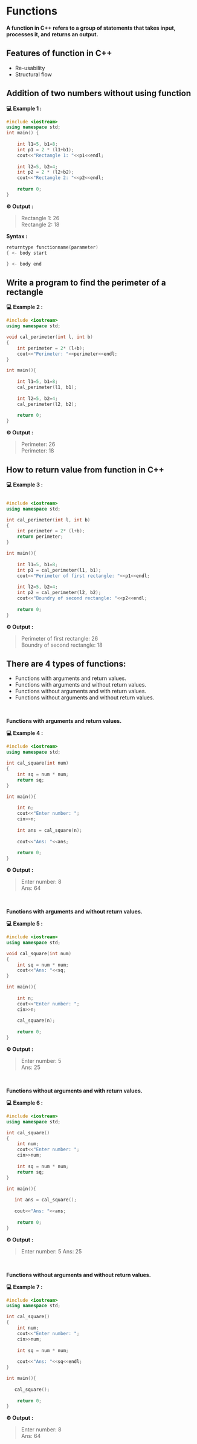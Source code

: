# Functions

**A function in C++ refers to a group of statements that takes input, processes it, and returns an output.**

## Features of function in C++

* Re-usability
* Structural flow

## Addition of two numbers without using function

**💻 Example 1 :**
```cpp
#include <iostream>
using namespace std;
int main() {
    
    int l1=5, b1=8;
    int p1 = 2 * (l1+b1);
    cout<<"Rectangle 1: "<<p1<<endl;
    
    int l2=5, b2=4;
    int p2 = 2 * (l2+b2);
    cout<<"Rectangle 2: "<<p2<<endl;
    
    return 0;
}
```
**⚙️ Output :**
>Rectangle 1: 26<br/>
Rectangle 2: 18

**Syntax :**

```cpp
returntype functionname(parameter)
{ <- body start 

} <- body end

```
## Write a program to find the perimeter of a rectangle 

**💻 Example 2 :**
```cpp
#include <iostream>
using namespace std;

void cal_perimeter(int l, int b)
{
    int perimeter = 2* (l+b);
    cout<<"Perimeter: "<<perimeter<<endl;
}

int main(){
    
    int l1=5, b1=8;
    cal_perimeter(l1, b1);
    
    int l2=5, b2=4;
    cal_perimeter(l2, b2);
    
    return 0;
}
```
**⚙️ Output :**
>Perimeter: 26<br/>
Perimeter: 18

## How to return value from function in C++

**💻 Example 3 :**
```cpp

#include <iostream>
using namespace std;

int cal_perimeter(int l, int b)
{
    int perimeter = 2* (l+b);
    return perimeter;
}

int main(){
    
    int l1=5, b1=8;
    int p1 = cal_perimeter(l1, b1);
    cout<<"Perimeter of first rectangle: "<<p1<<endl;
    
    int l2=5, b2=4;
    int p2 = cal_perimeter(l2, b2);
    cout<<"Boundry of second rectangle: "<<p2<<endl;
    
    return 0;
}

```
**⚙️ Output :**
>Perimeter of first rectangle: 26<br/>
Boundry of second rectangle: 18

## There are 4 types of functions:

* Functions with arguments and return values. 
* Functions with arguments and without return values.
* Functions without arguments and with return values. 
* Functions without arguments and without return values.

<br/>

**Functions with arguments and return values.**

**💻 Example 4 :**

```cpp
#include <iostream>
using namespace std;

int cal_square(int num)
{
    int sq = num * num;
    return sq;
}

int main(){
    
    int n;
    cout<<"Enter number: ";
    cin>>n;
    
    int ans = cal_square(n);
    
    cout<<"Ans: "<<ans;
    
    return 0;
}
```
**⚙️ Output :**
>Enter number: 8<br/>
Ans: 64

<br/>

**Functions with arguments and without return values.**

**💻 Example 5 :**

```cpp
#include <iostream>
using namespace std;

void cal_square(int num)
{
    int sq = num * num;
    cout<<"Ans: "<<sq;
}

int main(){
    
    int n;
    cout<<"Enter number: ";
    cin>>n;
    
    cal_square(n);
    
    return 0;
}
```
**⚙️ Output :**
>Enter number: 5<br/>
Ans: 25

<br/>

**Functions without arguments and with return values.**

**💻 Example 6 :**

```cpp
#include <iostream>
using namespace std;

int cal_square()
{
    int num;
    cout<<"Enter number: ";
    cin>>num;
    
    int sq = num * num;
    return sq;
}

int main(){
    
   int ans = cal_square();
   
   cout<<"Ans: "<<ans;
    
    return 0;
}
```
**⚙️ Output :**
>Enter number: 5
Ans: 25

<br/>

**Functions without arguments and without return values.**

**💻 Example 7 :**

```cpp
#include <iostream>
using namespace std;

int cal_square()
{
    int num;
    cout<<"Enter number: ";
    cin>>num;
    
    int sq = num * num;
    
    cout<<"Ans: "<<sq<<endl;
}

int main(){
    
   cal_square();
  
    return 0;
}
```
**⚙️ Output :**
>Enter number: 8<br/>
Ans: 64